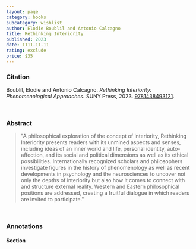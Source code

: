 ```yaml
---
layout: page
category: books
subcategory: wishlist
author: Elodie Boublil and Antonio Calcagno
title: Rethinking Interiority
published: 2023
date: 1111-11-11
rating: exclude
price: $35
---
```


### Citation

Boublil, Elodie and Antonio Calcagno. *Rethinking Interiority: Phenomenological Approaches.* SUNY Press, 2023. [9781438493121](https://sunypress.edu/Books/R/Rethinking-Interiority).

<br>

### Abstract

> "A philosophical exploration of the concept of interiority, Rethinking Interiority presents readers with its unmined aspects and senses, including ideas of an inner world and life, personal identity, auto-affection, and its social and political dimensions as well as its ethical possibilities. Internationally recognized scholars and philosophers investigate figures in the history of phenomenology as well as recent developments in psychology and the neurosciences to uncover not only the depths of interiority but also how it comes to connect with and structure external reality. Western and Eastern philosophical positions are addressed, creating a fruitful dialogue in which readers are invited to participate."

<br>

### Annotations

#### Section

<br>
